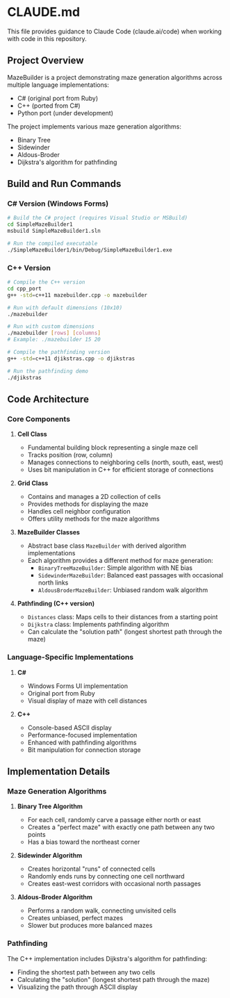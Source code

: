 # CLAUDE.md

This file provides guidance to Claude Code (claude.ai/code) when working with code in this repository.

## Project Overview

MazeBuilder is a project demonstrating maze generation algorithms across multiple language implementations:
- C# (original port from Ruby)
- C++ (ported from C#)
- Python port (under development)

The project implements various maze generation algorithms:
- Binary Tree
- Sidewinder
- Aldous-Broder
- Dijkstra's algorithm for pathfinding

## Build and Run Commands

### C# Version (Windows Forms)

```bash
# Build the C# project (requires Visual Studio or MSBuild)
cd SimpleMazeBuilder1
msbuild SimpleMazeBuilder1.sln

# Run the compiled executable
./SimpleMazeBuilder1/bin/Debug/SimpleMazeBuilder1.exe
```

### C++ Version

```bash
# Compile the C++ version
cd cpp_port
g++ -std=c++11 mazebuilder.cpp -o mazebuilder

# Run with default dimensions (10x10)
./mazebuilder

# Run with custom dimensions
./mazebuilder [rows] [columns]
# Example: ./mazebuilder 15 20

# Compile the pathfinding version
g++ -std=c++11 djikstras.cpp -o djikstras

# Run the pathfinding demo
./djikstras
```

## Code Architecture

### Core Components

1. **Cell Class**
   - Fundamental building block representing a single maze cell
   - Tracks position (row, column)
   - Manages connections to neighboring cells (north, south, east, west) 
   - Uses bit manipulation in C++ for efficient storage of connections

2. **Grid Class**
   - Contains and manages a 2D collection of cells
   - Provides methods for displaying the maze
   - Handles cell neighbor configuration
   - Offers utility methods for the maze algorithms

3. **MazeBuilder Classes**
   - Abstract base class `MazeBuilder` with derived algorithm implementations
   - Each algorithm provides a different method for maze generation:
     - `BinaryTreeMazeBuilder`: Simple algorithm with NE bias
     - `SidewinderMazeBuilder`: Balanced east passages with occasional north links
     - `AldousBroderMazeBuilder`: Unbiased random walk algorithm

4. **Pathfinding (C++ version)**
   - `Distances` class: Maps cells to their distances from a starting point
   - `Dijkstra` class: Implements pathfinding algorithm
   - Can calculate the "solution path" (longest shortest path through the maze)

### Language-Specific Implementations

1. **C#** 
   - Windows Forms UI implementation
   - Original port from Ruby
   - Visual display of maze with cell distances

2. **C++**
   - Console-based ASCII display
   - Performance-focused implementation
   - Enhanced with pathfinding algorithms
   - Bit manipulation for connection storage

## Implementation Details

### Maze Generation Algorithms

1. **Binary Tree Algorithm**
   - For each cell, randomly carve a passage either north or east
   - Creates a "perfect maze" with exactly one path between any two points
   - Has a bias toward the northeast corner

2. **Sidewinder Algorithm**
   - Creates horizontal "runs" of connected cells
   - Randomly ends runs by connecting one cell northward
   - Creates east-west corridors with occasional north passages

3. **Aldous-Broder Algorithm**
   - Performs a random walk, connecting unvisited cells
   - Creates unbiased, perfect mazes
   - Slower but produces more balanced mazes

### Pathfinding

The C++ implementation includes Dijkstra's algorithm for pathfinding:
- Finding the shortest path between any two cells
- Calculating the "solution" (longest shortest path through the maze)
- Visualizing the path through ASCII display